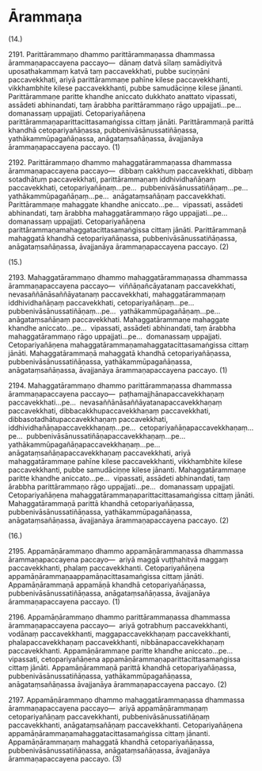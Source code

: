 

# Ārammaṇa






(14.)

2191\. Parittārammaṇo dhammo parittārammaṇassa dhammassa ārammaṇapaccayena paccayo—  dānaṃ datvā sīlaṃ samādiyitvā uposathakammaṃ katvā taṃ paccavekkhati, pubbe suciṇṇāni paccavekkhati, ariyā parittārammaṇe pahīne kilese paccavekkhanti, vikkhambhite kilese paccavekkhanti, pubbe samudāciṇṇe kilese jānanti. Parittārammaṇe paritte khandhe aniccato dukkhato anattato vipassati, assādeti abhinandati, taṃ ārabbha parittārammaṇo rāgo uppajjati…pe…  domanassaṃ uppajjati. Cetopariyañāṇena parittārammaṇaparittacittasamaṅgissa cittaṃ jānāti. Parittārammaṇā parittā khandhā cetopariyañāṇassa, pubbenivāsānussatiñāṇassa, yathākammūpagañāṇassa, anāgataṃsañāṇassa, āvajjanāya ārammaṇapaccayena paccayo. (1)

2192\. Parittārammaṇo dhammo mahaggatārammaṇassa dhammassa ārammaṇapaccayena paccayo—  dibbaṃ cakkhuṃ paccavekkhati, dibbaṃ sotadhātuṃ paccavekkhati, parittārammaṇaṃ iddhividhañāṇaṃ paccavekkhati, cetopariyañāṇaṃ…pe…  pubbenivāsānussatiñāṇaṃ…pe…  yathākammūpagañāṇaṃ…pe…  anāgataṃsañāṇaṃ paccavekkhati. Parittārammaṇe mahaggate khandhe aniccato…pe…  vipassati, assādeti abhinandati, taṃ ārabbha mahaggatārammaṇo rāgo uppajjati…pe…  domanassaṃ uppajjati. Cetopariyañāṇena parittārammaṇamahaggatacittasamaṅgissa cittaṃ jānāti. Parittārammaṇā mahaggatā khandhā cetopariyañāṇassa, pubbenivāsānussatiñāṇassa, anāgataṃsañāṇassa, āvajjanāya ārammaṇapaccayena paccayo. (2)

(15.)

2193\. Mahaggatārammaṇo dhammo mahaggatārammaṇassa dhammassa ārammaṇapaccayena paccayo—  viññāṇañcāyatanaṃ paccavekkhati, nevasaññānāsaññāyatanaṃ paccavekkhati, mahaggatārammaṇaṃ iddhividhañāṇaṃ paccavekkhati, cetopariyañāṇaṃ…pe…  pubbenivāsānussatiñāṇaṃ…pe…  yathākammūpagañāṇaṃ…pe…  anāgataṃsañāṇaṃ paccavekkhati. Mahaggatārammaṇe mahaggate khandhe aniccato…pe…  vipassati, assādeti abhinandati, taṃ ārabbha mahaggatārammaṇo rāgo uppajjati…pe…  domanassaṃ uppajjati. Cetopariyañāṇena mahaggatārammaṇamahaggatacittasamaṅgissa cittaṃ jānāti. Mahaggatārammaṇā mahaggatā khandhā cetopariyañāṇassa, pubbenivāsānussatiñāṇassa, yathākammūpagañāṇassa, anāgataṃsañāṇassa, āvajjanāya ārammaṇapaccayena paccayo. (1)

2194\. Mahaggatārammaṇo dhammo parittārammaṇassa dhammassa ārammaṇapaccayena paccayo—  paṭhamajjhānapaccavekkhaṇaṃ paccavekkhati…pe…  nevasaññānāsaññāyatanapaccavekkhaṇaṃ paccavekkhati, dibbacakkhupaccavekkhaṇaṃ paccavekkhati, dibbasotadhātupaccavekkhaṇaṃ paccavekkhati, iddhividhañāṇapaccavekkhaṇaṃ…pe…  cetopariyañāṇapaccavekkhaṇaṃ…pe…  pubbenivāsānussatiñāṇapaccavekkhaṇaṃ…pe…  yathākammūpagañāṇapaccavekkhaṇaṃ…pe…  anāgataṃsañāṇapaccavekkhaṇaṃ paccavekkhati, ariyā mahaggatārammaṇe pahīne kilese paccavekkhanti, vikkhambhite kilese paccavekkhanti, pubbe samudāciṇṇe kilese jānanti. Mahaggatārammaṇe paritte khandhe aniccato…pe…  vipassati, assādeti abhinandati, taṃ ārabbha parittārammaṇo rāgo uppajjati…pe…  domanassaṃ uppajjati. Cetopariyañāṇena mahaggatārammaṇaparittacittasamaṅgissa cittaṃ jānāti. Mahaggatārammaṇā parittā khandhā cetopariyañāṇassa, pubbenivāsānussatiñāṇassa, yathākammūpagañāṇassa, anāgataṃsañāṇassa, āvajjanāya ārammaṇapaccayena paccayo. (2)

(16.)

2195\. Appamāṇārammaṇo dhammo appamāṇārammaṇassa dhammassa ārammaṇapaccayena paccayo—  ariyā maggā vuṭṭhahitvā maggaṃ paccavekkhanti, phalaṃ paccavekkhanti. Cetopariyañāṇena appamāṇārammaṇaappamāṇacittasamaṅgissa cittaṃ jānāti. Appamāṇārammaṇā appamāṇā khandhā cetopariyañāṇassa, pubbenivāsānussatiñāṇassa, anāgataṃsañāṇassa, āvajjanāya ārammaṇapaccayena paccayo. (1)

2196\. Appamāṇārammaṇo dhammo parittārammaṇassa dhammassa ārammaṇapaccayena paccayo—  ariyā gotrabhuṃ paccavekkhanti, vodānaṃ paccavekkhanti, maggapaccavekkhaṇaṃ paccavekkhanti, phalapaccavekkhaṇaṃ paccavekkhanti, nibbānapaccavekkhaṇaṃ paccavekkhanti. Appamāṇārammaṇe paritte khandhe aniccato…pe…  vipassati, cetopariyañāṇena appamāṇārammaṇaparittacittasamaṅgissa cittaṃ jānāti. Appamāṇārammaṇā parittā khandhā cetopariyañāṇassa, pubbenivāsānussatiñāṇassa, yathākammūpagañāṇassa, anāgataṃsañāṇassa āvajjanāya ārammaṇapaccayena paccayo. (2)

2197\. Appamāṇārammaṇo dhammo mahaggatārammaṇassa dhammassa ārammaṇapaccayena paccayo—  ariyā appamāṇārammaṇaṃ cetopariyañāṇaṃ paccavekkhanti, pubbenivāsānussatiñāṇaṃ paccavekkhanti, anāgataṃsañāṇaṃ paccavekkhanti. Cetopariyañāṇena appamāṇārammaṇamahaggatacittasamaṅgissa cittaṃ jānanti. Appamāṇārammaṇaṃ mahaggatā khandhā cetopariyañāṇassa, pubbenivāsānussatiñāṇassa, anāgataṃsañāṇassa, āvajjanāya ārammaṇapaccayena paccayo. (3)



